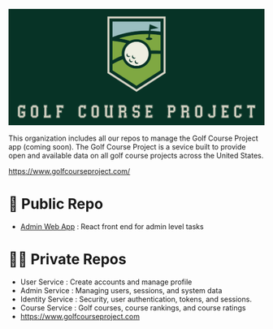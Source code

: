 ![./profile/logo.png](https://github.com/Golf-Course-Project/.github/blob/main/profile/logo.png)

This organization includes all our repos to manage the Golf Course Project app (coming soon). The Golf Course Project is a sevice built to provide open and available data on all golf course projects across the United States.

https://www.golfcourseproject.com/

# 📢 Public Repo

- [Admin Web App](https://github.com/Golf-Course-Project/admin-webapp) : React front end for admin level tasks 

# 🙅‍♀️ Private Repos

- User Service : Create accounts and manage profile
- Admin Service : Managing users, sessions, and system data
- Identity Service : Security, user authentication, tokens, and sessions.
- Course Service : Golf courses, course rankings, and course ratings
- https://www.golfcourseproject.com

<!--

**Here are some ideas to get you started:**

🙋‍♀️ A short introduction - what is your organization all about?
🌈 Contribution guidelines - how can the community get involved?
👩‍💻 Useful resources - where can the community find your docs? Is there anything else the community should know?
🍿 Fun facts - what does your team eat for breakfast?
🧙 Remember, you can do mighty things with the power of [Markdown](https://docs.github.com/github/writing-on-github/getting-started-with-writing-and-formatting-on-github/basic-writing-and-formatting-syntax)
-->

